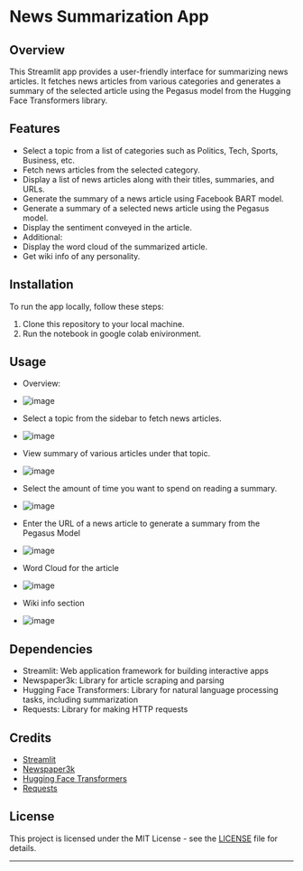 # News Summarization App

## Overview
This Streamlit app provides a user-friendly interface for summarizing news articles. It fetches news articles from various categories and generates a summary of the selected article using the Pegasus model from the Hugging Face Transformers library.

## Features
- Select a topic from a list of categories such as Politics, Tech, Sports, Business, etc.
- Fetch news articles from the selected category.
- Display a list of news articles along with their titles, summaries, and URLs.
- Generate the summary of a news article using Facebook BART model.
- Generate a summary of a selected news article using the Pegasus model.
- Display the sentiment conveyed in the article.
- Additional:
- Display the word cloud of the summarized article.
- Get wiki info of any personality.

## Installation
To run the app locally, follow these steps:
1. Clone this repository to your local machine.
2. Run the notebook in google colab enivironment.

## Usage
- Overview:
- ![image](https://github.com/Ishanoic/News-Summarizer/assets/144539284/9c16217e-ab5d-4188-98de-bf346358598b)


- Select a topic from the sidebar to fetch news articles.
- ![image](https://github.com/Ishanoic/News-Summarizer/assets/144539284/02e526d8-45bd-4cd3-ad47-e40521b0e8ea)
  

- View summary of various articles under that topic.
- ![image](https://github.com/Ishanoic/News-Summarizer/assets/144539284/3aa0bfcc-a52e-4531-b09a-457db175db4e)

  
- Select the amount of time you want to spend on reading a summary.
- ![image](https://github.com/Ishanoic/News-Summarizer/assets/144539284/8e1083b7-ff1f-40d7-8406-257bc180d1ec)
  

- Enter the URL of a news article to generate a summary from the Pegasus Model
- ![image](https://github.com/Ishanoic/News-Summarizer/assets/144539284/78343a0b-2120-41ad-921b-1c4d986cd7c3)

- Word Cloud for the article
- ![image](https://github.com/Ishanoic/News-Summarizer/assets/144539284/25518bff-a74f-46f8-bfcb-b39910ae8650)


- Wiki info section
- ![image](https://github.com/Ishanoic/News-Summarizer/assets/144539284/c067f6ad-890b-499d-b3e2-8286c7f7b820)



## Dependencies
- Streamlit: Web application framework for building interactive apps
- Newspaper3k: Library for article scraping and parsing
- Hugging Face Transformers: Library for natural language processing tasks, including summarization
- Requests: Library for making HTTP requests

## Credits
- [Streamlit](https://www.streamlit.io/)
- [Newspaper3k](https://newspaper.readthedocs.io/en/latest/)
- [Hugging Face Transformers](https://huggingface.co/transformers/)
- [Requests](https://docs.python-requests.org/en/master/)

## License
This project is licensed under the MIT License - see the [LICENSE](LICENSE) file for details.

---
